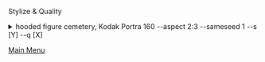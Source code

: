 Stylize & Quality


<details><summary>hooded figure cemetery, Kodak Portra 160 --aspect 2:3 --sameseed 1 --s [Y] --q [X]</summary>
<p>
![hooded figure cemetery, Kodak Portra 160](/stylizenquality/images/kodakportra160QSJPG300res50qual.jpg)
</p>
</details>

[Main Menu](https://github.com/ymgenesis/Midjourney-Photography-Resource)
